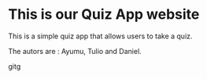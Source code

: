 # This is our Quiz App website
This is a simple quiz app that allows users to take a quiz.

The autors are : Ayumu, Tulio and Daniel.

gitg